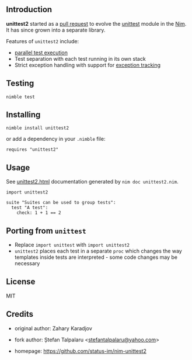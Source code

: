 ## Introduction

**unittest2** started as a [pull request](https://github.com/nim-lang/Nim/pull/9724) to evolve the [unittest](https://nim-lang.org/docs/unittest.html) module in the [Nim](https://nim-lang.org/). It has since grown into a separate library.

Features of `unittest2` include:

* [parallel test execution](https://status-im.github.io/nim-unittest2/unittest2.html#running-tests-in-parallel)
* Test separation with each test running in its own stack
* Strict exception handling with support for [exception tracking](https://nim-lang.org/docs/manual.html#effect-system-exception-tracking)

## Testing

```text
nimble test
```

## Installing

```text
nimble install unittest2
```

or add a dependency in your `.nimble` file:

```text
requires "unittest2"
```

## Usage

See [unittest2.html](https://status-im.github.io/nim-unittest2/unittest2.html) documentation generated by `nim doc unittest2.nim`.

```
import unittest2

suite "Suites can be used to group tests":
  test "A test":
    check: 1 + 1 == 2

```

## Porting from `unittest`

* Replace `import unittest` with `import unittest2`
* `unittest2` places each test in a separate `proc` which changes the way templates inside tests are interpreted - some code changes may be necessary

## License

MIT

## Credits

- original author: Zahary Karadjov

- fork author: Ștefan Talpalaru \<stefantalpalaru@yahoo.com\>

- homepage: https://github.com/status-im/nim-unittest2
